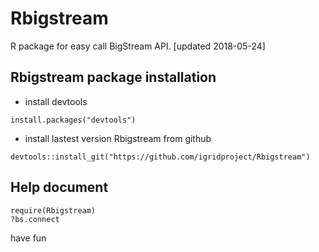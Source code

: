 # Rbigstream
R package for easy call BigStream API.
[updated 2018-05-24]


## Rbigstream package installation


* install devtools 
```{r}
install.packages("devtools")
```

* install lastest version Rbigstream from github
```{r}
devtools::install_git("https://github.com/igridproject/Rbigstream")
```

## Help document
```{r}
require(Rbigstream)
?bs.connect
```
have fun
